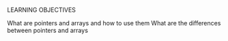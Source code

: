LEARNING OBJECTIVES

What are pointers and arrays and how to use them
What are the differences between pointers and arrays

